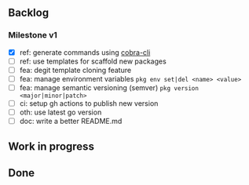 ## Backlog

### Milestone v1

- [x] ref: generate commands using [cobra-cli](https://github.com/spf13/cobra-cli)
- [ ] ref: use templates for scaffold new packages
- [ ] fea: degit template cloning feature
- [ ] fea: manage environment variables `pkg env set|del <name> <value>`
- [ ] fea: manage semantic versioning (semver) `pkg version <major|minor|patch>`
- [ ] ci: setup gh actions to publish new version
- [ ] oth: use latest go version
- [ ] doc: write a better README.md

## Work in progress


## Done


